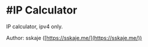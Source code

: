 #IP Calculator
=======

IP calculator, ipv4 only.

Author: sskaje ([https://sskaje.me/](https://sskaje.me/))


